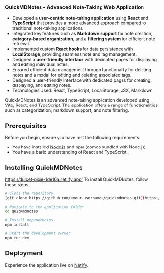 
### QuickMDNotes - Advanced Note-Taking Web Application

- Developed a **user-centric note-taking application** using **React** and **TypeScript** that provides a more advanced approach compared to traditional note-taking applications.
- Integrated key features such as **Markdown support** for note creation, **category-based organization**, and a **filtering system** for efficient note retrieval.
- Implemented custom **React hooks** for data persistence with **LocalStorage**, providing seamless note and tag management.
- Designed a **user-friendly interface** with dedicated pages for displaying and editing individual notes.
- Ensured efficient data management through functionality for deleting notes and a modal for editing and deleting associated tags.
- Designed a user-friendly interface with dedicated pages for creating, displaying, and editing notes.
- Technologies Used: React, TypeScript, LocalStorage, JSX, Markdown

QuickMDNotes is an advanced note-taking application developed using Vite, React, and TypeScript. The application offers a range of functionalities such as categorization, markdown support, and note filtering.

## Prerequisites

Before you begin, ensure you have met the following requirements:

* You have installed [Node.js](https://nodejs.org/) and npm (comes bundled with Node.js)
* You have a basic understanding of React and TypeScript

## Installing QuickMDNotes

https://dulcet-pixie-1de16a.netlify.app/
To install QuickMDNotes, follow these steps:

```bash
# Clone the repository
[git clone https://github.com/<your-username>/quickmdnotes.git](https://github.com/sejalyadav0818/note-taking-app)

# Navigate to the application folder
cd quickmdnotes

# Install dependencies
npm install

# Start the development server
npm run dev
```

## Deployment

Experience the application live on [Netlify](https://dulcet-pixie-1de16a.netlify.app/).
